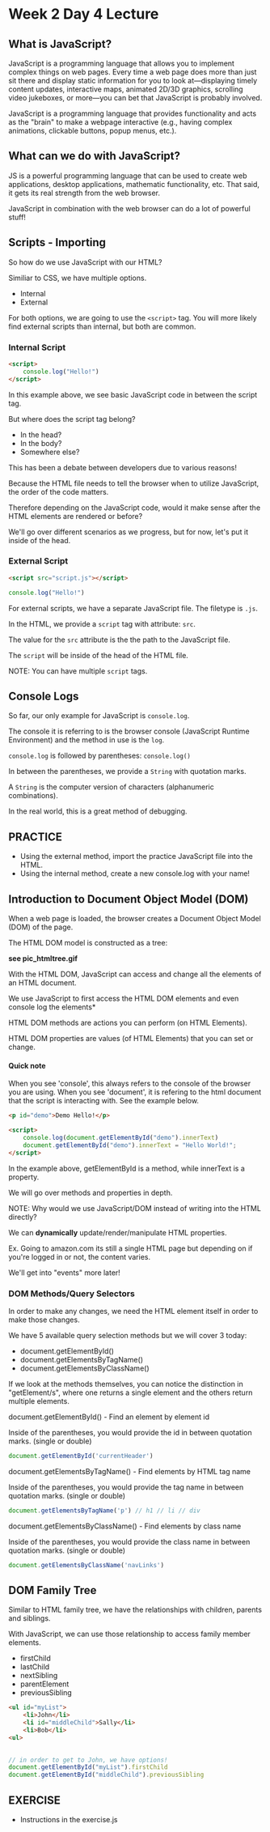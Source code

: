 # Week 2 Day 4 Lecture
## What is JavaScript?

JavaScript is a programming language that allows you to implement complex things on web pages. Every time a web page does more than just sit there and display static information for you to look at—displaying timely content updates, interactive maps, animated 2D/3D graphics, scrolling video jukeboxes, or more—you can bet that JavaScript is probably involved.

JavaScript is a programming language that provides functionality and acts as the "brain" to make a webpage interactive (e.g., having complex animations, clickable buttons, popup menus, etc.).


## What can we do with JavaScript?

JS is a powerful programming language that can be used to create web applications, desktop applications, mathematic functionality, etc. That said, it gets its real strength from the web browser. 

JavaScript in combination with the web browser can do a lot of powerful stuff!

## Scripts - Importing

So how do we use JavaScript with our HTML?

Similiar to CSS, we have multiple options.
- Internal
- External

For both options, we are going to use the `<script>` tag. You will more likely find external scripts than internal, but both are common. 

### Internal Script

```html
<script>
    console.log("Hello!")
</script>
```

In this example above, we see basic JavaScript code in between the script tag.

But where does the script tag belong? 

- In the head?
- In the body?
- Somewhere else?

This has been a debate between developers due to various reasons!

Because the HTML file needs to tell the browser when to utilize JavaScript, the order of the code matters.

Therefore depending on the JavaScript code, would it make sense after the HTML elements are rendered or before?

We'll go over different scenarios as we progress, but for now, let's put it inside of the head.

### External Script

```html
<script src="script.js"></script>
```

```js
console.log("Hello!")
```

For external scripts, we have a separate JavaScript file. The filetype is `.js`.

In the HTML, we provide a `script` tag with attribute: `src`.

The value for the `src` attribute is the the path to the JavaScript file.

The `script` will be inside of the head of the HTML file.

NOTE: You can have multiple `script` tags.

## Console Logs

So far, our only example for JavaScript is `console.log`.

The console it is referring to is the browser console (JavaScript Runtime Environment) and the method in use is the `log`.

`console.log` is followed by parentheses: `console.log()`

In between the parentheses, we provide a `String` with quotation marks.

A `String` is the computer version of characters (alphanumeric combinations).

In the real world, this is a great method of debugging.

## PRACTICE
- Using the external method, import the practice JavaScript file into the HTML.
- Using the internal method, create a new console.log with your name!
  

## Introduction to Document Object Model (DOM)

When a web page is loaded, the browser creates a Document Object Model (DOM) of the page.

The HTML DOM model is constructed as a tree:

**see pic_htmltree.gif**

With the HTML DOM, JavaScript can access and change all the elements of an HTML document.

We use JavaScript to first access the HTML DOM elements and even console log the elements*

HTML DOM methods are actions you can perform (on HTML Elements).

HTML DOM properties are values (of HTML Elements) that you can set or change.


#### Quick note 
When you see 'console', this always refers to the console of the browser you are using. When you see 'document', it is refering to the html document that the script is interacting with. See the example below. 

```html
<p id="demo">Demo Hello!</p>

<script>
    console.log(document.getElementById("demo").innerText)
    document.getElementById("demo").innerText = "Hello World!";
</script>
```

In the example above, getElementById is a method, while innerText is a property.

We will go over methods and properties in depth.

NOTE: Why would we use JavaScript/DOM instead of writing into the HTML directly? 

We can **dynamically** update/render/manipulate HTML properties. 

Ex. Going to amazon.com its still a single HTML page but depending on if you're logged in or not, the content varies.

We'll get into "events" more later!

### DOM Methods/Query Selectors

In order to make any changes, we need the HTML element itself in order to make those changes.

We have 5 available query selection methods but we will cover 3 today:
- document.getElementById()
- document.getElementsByTagName()
- document.getElementsByClassName()

If we look at the methods themselves, you can notice the distinction in "getElement/s",
where one returns a single element and the others return multiple elements.

document.getElementById() - Find an element by element id

Inside of the parentheses, you would provide the id in between quotation marks. (single or double)

```js
document.getElementById('currentHeader')
```

document.getElementsByTagName() - Find elements by HTML tag name

Inside of the parentheses, you would provide the tag name in between quotation marks. (single or double)

```js
document.getElementsByTagName('p') // h1 // li // div
```

document.getElementsByClassName() - Find elements by class name

Inside of the parentheses, you would provide the class name in between quotation marks. (single or double)

```js
document.getElementsByClassName('navLinks') 
```

## DOM Family Tree

Similar to HTML family tree, we have the relationships with children, parents and siblings.

With JavaScript, we can use those relationship to access family member elements.

- firstChild
- lastChild
- nextSibling
- parentElement
- previousSibling

```html
<ul id="myList">
    <li>John</li>
    <li id="middleChild">Sally</li>
    <li>Bob</li>
<ul>
        
```

```js
// in order to get to John, we have options!
document.getElementById("myList").firstChild
document.getElementById("middleChild").previousSibling
```

## EXERCISE
- Instructions in the exercise.js
